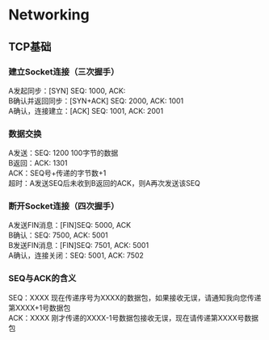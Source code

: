 # Networking
## TCP基础
### 建立Socket连接（三次握手）
A发起同步：[SYN] SEQ: 1000, ACK:  
B确认并返回同步：[SYN+ACK] SEQ: 2000, ACK: 1001  
A确认，连接建立：[ACK] SEQ: 1001, ACK: 2001  
### 数据交换
A发送：SEQ: 1200 100字节的数据  
B返回：ACK: 1301  
ACK：SEQ号+传递的字节数+1  
超时：A发送SEQ后未收到B返回的ACK，则A再次发送该SEQ
### 断开Socket连接（四次握手）
A发送FIN消息：[FIN]SEQ: 5000, ACK  
B确认：SEQ: 7500, ACK: 5001  
B发送FIN消息：[FIN]SEQ: 7501, ACK: 5001  
A确认，连接关闭：SEQ: 5001, ACK: 7502
### SEQ与ACK的含义
SEQ：XXXX 现在传递序号为XXXX的数据包，如果接收无误，请通知我向您传递第XXXX+1号数据包  
ACK：XXXX 刚才传递的XXXX-1号数据包接收无误，现在请传递第XXXX号数据包

